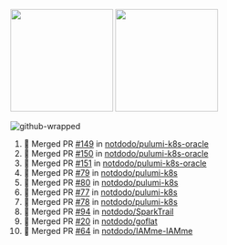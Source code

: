 <a href="https://github.com/notdodo"><img src="https://github-readme-stats.vercel.app/api?username=notdodo&count_private=true&theme=dark" height="180" /></a> <a href="https://github.com/notdodo"><img src="https://github-readme-stats.vercel.app/api/top-langs/?username=notdodo&langs_count=8&theme=dark&hide=tex,java,html,css&layout=compact" height="180" /></a>

![github-wrapped](https://github.com/notdodo/notdodo/assets/6991986/fb310ed4-7b6b-48dd-a447-4c85e6000edb)

<!--START_SECTION:activity-->
1. 🎉 Merged PR [#149](https://github.com/notdodo/pulumi-k8s-oracle/pull/149) in [notdodo/pulumi-k8s-oracle](https://github.com/notdodo/pulumi-k8s-oracle)
2. 🎉 Merged PR [#150](https://github.com/notdodo/pulumi-k8s-oracle/pull/150) in [notdodo/pulumi-k8s-oracle](https://github.com/notdodo/pulumi-k8s-oracle)
3. 🎉 Merged PR [#151](https://github.com/notdodo/pulumi-k8s-oracle/pull/151) in [notdodo/pulumi-k8s-oracle](https://github.com/notdodo/pulumi-k8s-oracle)
4. 🎉 Merged PR [#79](https://github.com/notdodo/pulumi-k8s/pull/79) in [notdodo/pulumi-k8s](https://github.com/notdodo/pulumi-k8s)
5. 🎉 Merged PR [#80](https://github.com/notdodo/pulumi-k8s/pull/80) in [notdodo/pulumi-k8s](https://github.com/notdodo/pulumi-k8s)
6. 🎉 Merged PR [#77](https://github.com/notdodo/pulumi-k8s/pull/77) in [notdodo/pulumi-k8s](https://github.com/notdodo/pulumi-k8s)
7. 🎉 Merged PR [#78](https://github.com/notdodo/pulumi-k8s/pull/78) in [notdodo/pulumi-k8s](https://github.com/notdodo/pulumi-k8s)
8. 🎉 Merged PR [#94](https://github.com/notdodo/SparkTrail/pull/94) in [notdodo/SparkTrail](https://github.com/notdodo/SparkTrail)
9. 🎉 Merged PR [#20](https://github.com/notdodo/goflat/pull/20) in [notdodo/goflat](https://github.com/notdodo/goflat)
10. 🎉 Merged PR [#64](https://github.com/notdodo/IAMme-IAMme/pull/64) in [notdodo/IAMme-IAMme](https://github.com/notdodo/IAMme-IAMme)
<!--END_SECTION:activity-->
